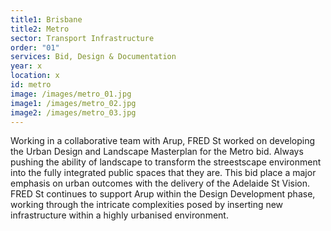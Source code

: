 ```yaml
---
title1: Brisbane
title2: Metro
sector: Transport Infrastructure
order: "01"
services: Bid, Design & Documentation
year: x
location: x
id: metro
image: /images/metro_01.jpg
image1: /images/metro_02.jpg
image2: /images/metro_03.jpg
---
```


Working in a collaborative team with Arup, FRED St worked on
developing the Urban Design and Landscape Masterplan for the Metro bid. Always
pushing the ability of landscape to transform the streestscape environment
into the fully integrated public spaces that they are. This bid place a major
emphasis on urban outcomes with the delivery of the Adelaide St Vision. FRED
St continues to support Arup within the Design Development phase, working
through the intricate complexities posed by inserting new infrastructure
within a highly urbanised environment.
